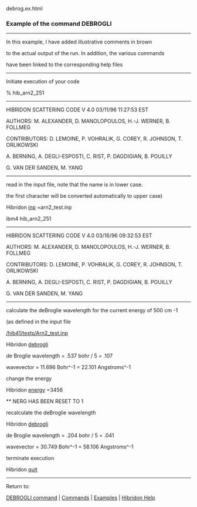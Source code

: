 debrog.ex.html


###  Example of the command DEBROGLI

------------------------------


In this example, I have added illustrative comments in brown

to the actual output of the run.  In addition, the various commands

have been linked to the corresponding help files


------------------------------


Initiate execution of your code

% hib_arn2_251


--------------------------------------------------------------------------

HIBRIDON SCATTERING CODE V 4.0 03/11/96 11:27:53 EST


AUTHORS: M. ALEXANDER, D. MANOLOPOULOS, H.-J. WERNER, B. FOLLMEG

CONTRIBUTORS: D. LEMOINE, P. VOHRALIK, G. COREY, R. JOHNSON, T. ORLIKOWSKI

A. BERNING, A. DEGLI-ESPOSTI, C. RIST, P. DAGDIGIAN, B. POUILLY

G. VAN DER SANDEN, M. YANG

--------------------------------------------------------------------------

read in the input file, note that the name is in lower case.

the first character will be converted automatically to upper case)

Hibridon   [inp](input.html)  =arn2_test.inp

ibm4  hib_arn2_251


--------------------------------------------------------------------------

HIBRIDON SCATTERING CODE V 4.0 03/16/96 09:32:53 EST


AUTHORS: M. ALEXANDER, D. MANOLOPOULOS, H.-J. WERNER, B. FOLLMEG

CONTRIBUTORS: D. LEMOINE, P. VOHRALIK, G. COREY, R. JOHNSON, T. ORLIKOWSKI

A. BERNING, A. DEGLI-ESPOSTI, C. RIST, P. DAGDIGIAN, B. POUILLY

G. VAN DER SANDEN, M. YANG

--------------------------------------------------------------------------

calculate the deBroglie wavelength for the current energy of 500 cm -1

(as defined in the input file

[/hib41/tests/Arn2_test.inp](Arn2_test.inp.html)

Hibridon   [debrogli](debrogli.html)

de Broglie wavelength  =   .537 bohr / 5  =   .107

wavevector = 11.696     Bohr^-1 =  22.101     Angstroms^-1

change the energy

Hibridon   [energy](energ.html)  =3456

** NERG HAS BEEN RESET TO  1

recalculate the deBroglie wavelength

Hibridon   [debrogli](debrogli.html)

de Broglie wavelength  =   .204 bohr / 5  =   .041

wavevector = 30.749     Bohr^-1 =  58.106     Angstroms^-1

terminate execution

Hibridon   [quit](run.html)


------------------------------


Return to:


[DEBROGLI command](debrogli.html)   |  [Commands](commands.html)   |  [Examples](examples.html)   |  [Hibridon Help](hibhelp.html)
